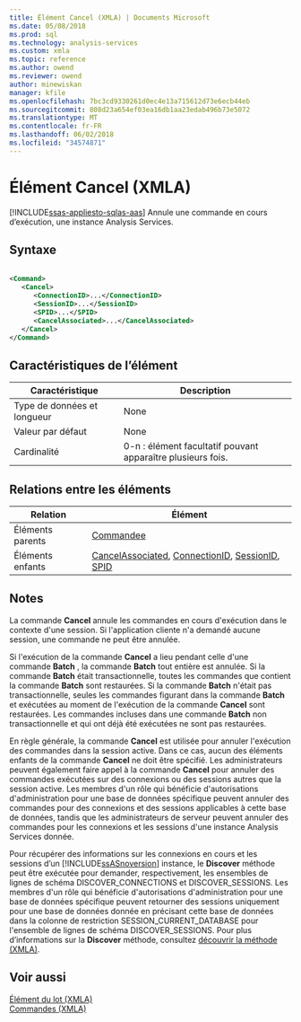 ```yaml
---
title: Élément Cancel (XMLA) | Documents Microsoft
ms.date: 05/08/2018
ms.prod: sql
ms.technology: analysis-services
ms.custom: xmla
ms.topic: reference
ms.author: owend
ms.reviewer: owend
author: minewiskan
manager: kfile
ms.openlocfilehash: 7bc3cd9330261d0ec4e13a715612d73e6ecb44eb
ms.sourcegitcommit: 808d23a654ef03ea16db1aa23edab496b73e5072
ms.translationtype: MT
ms.contentlocale: fr-FR
ms.lasthandoff: 06/02/2018
ms.locfileid: "34574871"
---
```

# <a name="cancel-element-xmla"></a>Élément Cancel (XMLA)
[!INCLUDE[ssas-appliesto-sqlas-aas](../../../includes/ssas-appliesto-sqlas-aas.md)]
  Annule une commande en cours d’exécution, une instance Analysis Services.  
  
## <a name="syntax"></a>Syntaxe  
  
```xml  
  
<Command>  
   <Cancel>  
      <ConnectionID>...</ConnectionID>  
      <SessionID>...</SessionID>  
      <SPID>...</SPID>  
      <CancelAssociated>...</CancelAssociated>  
   </Cancel>  
</Command>  
```  
  
## <a name="element-characteristics"></a>Caractéristiques de l’élément  
  
|Caractéristique|Description|  
|--------------------|-----------------|  
|Type de données et longueur|None|  
|Valeur par défaut|None|  
|Cardinalité|0-n : élément facultatif pouvant apparaître plusieurs fois.|  
  
## <a name="element-relationships"></a>Relations entre les éléments  
  
|Relation|Élément|  
|------------------|-------------|  
|Éléments parents|[Commandee](../../../analysis-services/xmla/xml-elements-properties/command-element-xmla.md)|  
|Éléments enfants|[CancelAssociated](../../../analysis-services/xmla/xml-elements-properties/cancelassociated-element-xmla.md), [ConnectionID](../../../analysis-services/xmla/xml-elements-properties/connectionid-element-xmla.md), [SessionID](../../../analysis-services/xmla/xml-elements-properties/sessionid-element-xmla.md), [SPID](../../../analysis-services/xmla/xml-elements-properties/spid-element-xmla.md)|  
  
## <a name="remarks"></a>Notes  
 La commande **Cancel** annule les commandes en cours d'exécution dans le contexte d'une session. Si l'application cliente n'a demandé aucune session, une commande ne peut être annulée.  
  
 Si l'exécution de la commande **Cancel** a lieu pendant celle d'une commande **Batch** , la commande **Batch** tout entière est annulée. Si la commande **Batch** était transactionnelle, toutes les commandes que contient la commande **Batch** sont restaurées. Si la commande **Batch** n'était pas transactionnelle, seules les commandes figurant dans la commande **Batch** et exécutées au moment de l'exécution de la commande **Cancel** sont restaurées. Les commandes incluses dans une commande **Batch** non transactionnelle et qui ont déjà été exécutées ne sont pas restaurées.  
  
 En règle générale, la commande **Cancel** est utilisée pour annuler l'exécution des commandes dans la session active. Dans ce cas, aucun des éléments enfants de la commande **Cancel** ne doit être spécifié. Les administrateurs peuvent également faire appel à la commande **Cancel** pour annuler des commandes exécutées sur des connexions ou des sessions autres que la session active. Les membres d'un rôle qui bénéficie d'autorisations d'administration pour une base de données spécifique peuvent annuler des commandes pour des connexions et des sessions applicables à cette base de données, tandis que les administrateurs de serveur peuvent annuler des commandes pour les connexions et les sessions d'une instance Analysis Services donnée.  
  
 Pour récupérer des informations sur les connexions en cours et les sessions d’un [!INCLUDE[ssASnoversion](../../../includes/ssasnoversion-md.md)] instance, le **Discover** méthode peut être exécutée pour demander, respectivement, les ensembles de lignes de schéma DISCOVER_CONNECTIONS et DISCOVER_SESSIONS. Les membres d'un rôle qui bénéficie d'autorisations d'administration pour une base de données spécifique peuvent retourner des sessions uniquement pour une base de données donnée en précisant cette base de données dans la colonne de restriction SESSION_CURRENT_DATABASE pour l'ensemble de lignes de schéma DISCOVER_SESSIONS. Pour plus d’informations sur la **Discover** méthode, consultez [découvrir la méthode &#40;XMLA&#41;](../../../analysis-services/xmla/xml-elements-methods-discover.md).  
  
## <a name="see-also"></a>Voir aussi
 [Élément du lot &#40;XMLA&#41;](../../../analysis-services/xmla/xml-elements-commands/batch-element-xmla.md)   
 [Commandes &#40;XMLA&#41;](../../../analysis-services/xmla/xml-elements-commands/xml-elements-commands.md)  
  
  
